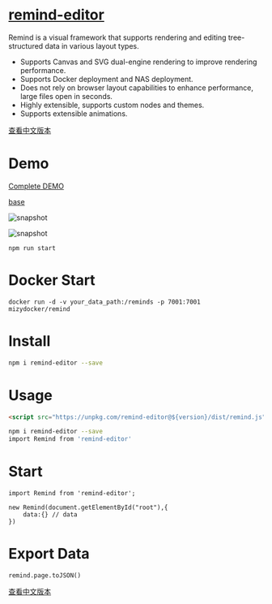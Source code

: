 # [remind-editor](https://mizy.github.io/re-my-mind/)

Remind is a visual framework that supports rendering and editing tree-structured data in various layout types.

* Supports Canvas and SVG dual-engine rendering to improve rendering performance.
* Supports Docker deployment and NAS deployment.
* Does not rely on browser layout capabilities to enhance performance, large files open in seconds.
* Highly extensible, supports custom nodes and themes.
* Supports extensible animations.

[查看中文版本](readme-zh.md)

# Demo

[Complete DEMO](https://mizy.github.io/re-my-mind/dist/demo.html)

[base](https://mizy.github.io/re-my-mind/public/base.html)

![snapshot](https://mizy.github.io/re-my-mind/snapshot.png)

![snapshot](https://mizy.github.io/re-my-mind/snapshot1.png)

```
npm run start
```

# Docker Start

```
docker run -d -v your_data_path:/reminds -p 7001:7001 mizydocker/remind
```

# Install

```sh
npm i remind-editor --save
```


# Usage

```html
<script src="https://unpkg.com/remind-editor@${version}/dist/remind.js"></script>
```

```sh
npm i remind-editor --save
import Remind from 'remind-editor'
```

# Start

```
import Remind from 'remind-editor';

new Remind(document.getElementById("root"),{
	data:{} // data
})
```

# Export Data

```
remind.page.toJSON()
```

[查看中文版本](readme-zh.md)
